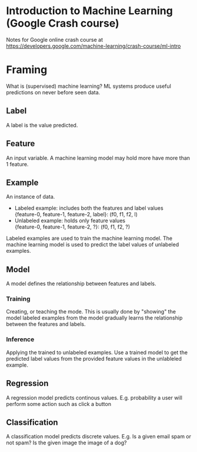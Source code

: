 Introduction to Machine Learning (Google Crash course)
======================================================

Notes for Google online crash course at
https://developers.google.com/machine-learning/crash-course/ml-intro

# Framing
What is (supervised) machine learning?
ML systems produce useful predictions on never before seen data.

## Label
A label is the value predicted.

## Feature
An input variable. A machine learning model may hold more have more than 1
feature.

## Example
An instance of data.
* Labeled example: includes both the features and label values  
  {feature-0, feature-1, feature-2, label}: (f0, f1, f2, l)
* Unlabeled example: holds only feature values  
  {feature-0, feature-1, feature-2, ?}: (f0, f1, f2, ?)

Labeled examples are used to train the machine learning model.
The machine learning model is used to predict the label values of unlabeled
examples.

## Model
A model defines the relationship between features and labels.

### Training
Creating, or teaching the mode. This is usually done by "showing" the model
labeled examples from the model gradually learns the relationship between
the features and labels.

### Inference
Applying the trained to unlabeled examples. Use a trained model to get the
predicted label values from the provided feature values in the unlableled
example.

## Regression
A regression model predicts continous values.
E.g. probability a user will perform some action such as click a button

## Classification
A classification model predicts discrete values.
E.g. Is a given email spam or not spam? Is the given image the image of a dog?
